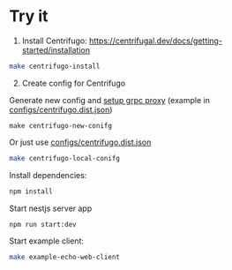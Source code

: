 # Try it

1. Install Centrifugo: https://centrifugal.dev/docs/getting-started/installation

```sh
make centrifugo-install
```

2. Create config for Centrifugo

Generate new config and [setup grpc proxy](https://centrifugal.dev/docs/3/server/proxy#grpc-proxy) (example in [configs/centrifugo.dist.json](configs/centrifugo.dist.json))

```
make centrifugo-new-conifg
```

Or just use [configs/centrifugo.dist.json](configs/centrifugo.dist.json)

```sh
make centrifugo-local-conifg
```

Install dependencies:

```sh
npm install
```

Start nestjs server app

```
npm run start:dev
```

Start example client:

```sh
make example-echo-web-client
```
